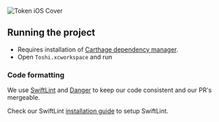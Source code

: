 ![Token iOS Cover](https://raw.githubusercontent.com/tokenbrowser/token-ios-client/master/GitHub/cover.png)

## Running the project

- Requires installation of [Carthage dependency manager](https://github.com/Carthage/Carthage#installing-carthage).
- Open `Toshi.xcworkspace` and run

### Code formatting

We use [SwiftLint](https://github.com/realm/SwiftLint) and [Danger](https://github.com/danger/danger) to keep our code consistent and our PR's mergeable.

Check our SwiftLint [installation guide](https://github.com/toshiapp/toshi-ios-client/blob/master/installation-guide.md) to setup SwiftLint.
